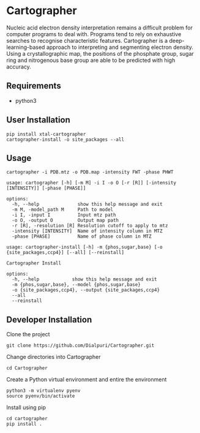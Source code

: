 # Cartographer

Nucleic acid electron density interpretation remains a difficult problem for computer programs to deal with. Programs tend to rely on exhaustive searches to recognise characteristic features. Cartographer is a deep-learning-based approach to interpreting and segmenting electron density. Using a crystallographic map, the positions of the phosphate group, sugar ring and nitrogenous base group are able to be predicted with high accuracy. 

## Requirements
- python3

## User Installation 
```
pip install xtal-cartographer
cartographer-install -o site_packages --all
```

## Usage

```
cartographer -i PDB.mtz -o PDB.map -intensity FWT -phase PHWT
```


```
usage: cartographer [-h] [-m M] -i I -o O [-r [R]] [-intensity [INTENSITY]] [-phase [PHASE]]

options:
  -h, --help              show this help message and exit
  -m M, -model_path M     Path to model
  -i I, -input I          Input mtz path
  -o O, -output O         Output map path 
  -r [R], -resolution [R] Resolution cutoff to apply to mtz
  -intensity [INTENSITY]  Name of intensity column in MTZ
  -phase [PHASE]          Name of phase column in MTZ
```

```
usage: cartographer-install [-h] -m {phos,sugar,base} [-o {site_packages,ccp4}] [--all] [--reinstall]

Cartographer Install

options:
  -h, --help            show this help message and exit
  -m {phos,sugar,base}, --model {phos,sugar,base}
  -o {site_packages,ccp4}, --output {site_packages,ccp4}
  --all
  --reinstall
```

## Developer Installation 
Clone the project

```
git clone https://github.com/Dialpuri/Cartographer.git
```

Change directories into Cartographer

```
cd Cartographer
```

Create a Python virtual environment and entire the environment

```
python3 -m virtualenv pyenv
source pyenv/bin/activate
```
Install using pip

```
cd cartographer
pip install .
```

